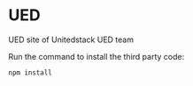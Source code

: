 # UED
UED site of Unitedstack UED team

Run the command to install the third party code:
```javascript
npm install
```
